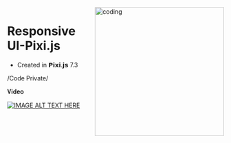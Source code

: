 <img align="right" alt="coding" src="https://i.pinimg.com/originals/2a/f0/0b/2af00b77b9831ccf199a7360d8d4d39f.gif"  width="300">

# Responsive UI-Pixi.js
* Created in 𝗣𝗶𝘅𝗶.𝗷𝘀 7.3

/Code Private/


𝐕𝐢𝐝𝐞𝐨



 [![IMAGE ALT TEXT HERE](https://img.youtube.com/vi/GYJZpEwKrQo/0.jpg)](https://www.youtube.com/watch?v=GYJZpEwKrQo)
